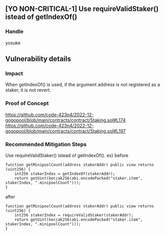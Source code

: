 ## [YO NON-CRITICAL-1] Use requireValidStaker() istead of getIndexOf()

### Handle
yosuke

## Vulnerability details
### Impact
When getIndexOf() is used, if the argument address is not registered as a staker, it is not revert.


### Proof of Concept
https://github.com/code-423n4/2022-12-gogopool/blob/main/contracts/contract/Staking.sol#L174
https://github.com/code-423n4/2022-12-gogopool/blob/main/contracts/contract/Staking.sol#L197

### Recommended Mitigation Steps
Use requireValidStaker() istead of getIndexOf().
ex)
before
```solidity=
function getMinipoolCount(address stakerAddr) public view returns (uint256) {
    int256 stakerIndex = getIndexOf(stakerAddr);
    return getUint(keccak256(abi.encodePacked("staker.item", stakerIndex, ".minipoolCount")));
}
```
after
```solidity=
function getMinipoolCount(address stakerAddr) public view returns (uint256) {
    int256 stakerIndex = requireValidStaker(stakerAddr);
    return getUint(keccak256(abi.encodePacked("staker.item", stakerIndex, ".minipoolCount")));
}
```